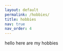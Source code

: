 ```yaml
---
layout: default
permalink: /hobbies/
title: hobbies
nav: true
nav_order: 4
---
```


hello here are my hobbies
